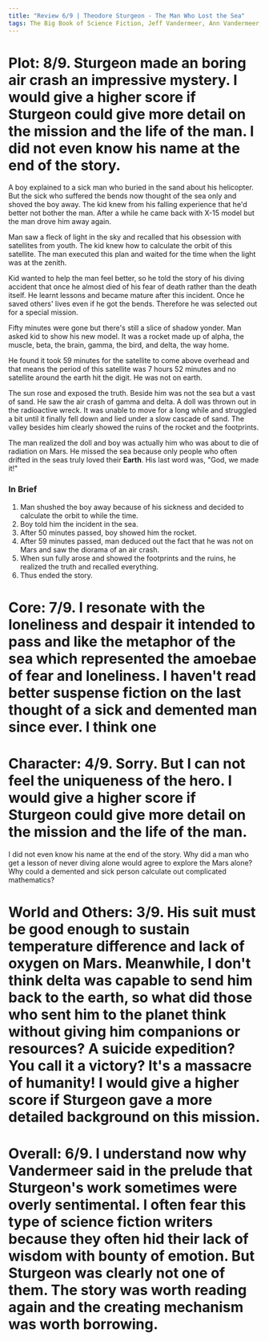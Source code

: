 ```yaml
---
title: "Review 6/9 | Theodore Sturgeon - The Man Who Lost the Sea"
tags: The Big Book of Science Fiction, Jeff Vandermeer, Ann Vandermeer, short story, novelette, science fiction, 1918-1985, 1959
---
```


# Plot: 8/9. Sturgeon made an boring air crash an impressive mystery. I would give a higher score if Sturgeon could give more detail on the mission and the life of the man. I did not even know his name at the end of the story.

A boy explained to a sick man who buried in the sand about his helicopter. But the sick who suffered the bends now thought of the sea only and shoved the boy away. The kid knew from his falling experience that he'd better not bother the man. After a while he came back with X-15 model but the man drove him away again.

Man saw a fleck of light in the sky and recalled that his obsession with satellites from youth. The kid knew how to calculate the orbit of this satellite. The man executed this plan and waited for the time when the light was at the zenith.

Kid wanted to help the man feel better, so he told the story of his diving accident that once he almost died of his fear of death rather than the death itself. He learnt lessons and became mature after this incident. Once he saved others' lives even if he got the bends. Therefore he was selected out for a special mission.

Fifty minutes were gone but there's still a slice of shadow yonder. Man asked kid to show his new model. It was a rocket made up of alpha, the muscle, beta, the brain, gamma, the bird, and delta, the way home. 

He found it took 59 minutes for the satellite to come above overhead and that means the period of this satellite was 7 hours 52 minutes and no satellite around the earth hit the digit. He was not on earth.

The sun rose and exposed the truth. Beside him was not the sea but a vast of sand. He saw the air crash of gamma and delta. A doll was thrown out in the radioactive wreck. It was unable to move for a long while and struggled a bit until it finally fell down and lied under a slow cascade of sand. The valley besides him clearly showed the ruins of the rocket and the footprints.

The man realized the doll and boy was actually him who was about to die of radiation on Mars. He missed the sea because only people who often drifted in the seas truly loved their **Earth**. His last word was, "God, we made it!"

### In Brief
1. Man shushed the boy away because of his sickness and decided to calculate the orbit to while the time.
2. Boy told him the incident in the sea.
3. After 50 minutes passed, boy showed him the rocket.
4. After 59 minutes passed, man deduced out the fact that he was not on Mars and saw the diorama of an air crash.
5. When sun fully arose and showed the footprints and the ruins, he realized the truth and recalled everything.
6. Thus ended the story.

# Core: 7/9. I resonate with the loneliness and despair it intended to pass and like the metaphor of the sea which represented the amoebae of fear and loneliness. I haven't read better suspense fiction on the last thought of a sick and demented man since ever. I think one 



# Character: 4/9. Sorry. But I can not feel the uniqueness of the hero. I would give a higher score if Sturgeon could give more detail on the mission and the life of the man.
I did not even know his name at the end of the story. Why did a man who get a lesson of never diving alone would agree to explore the Mars alone? Why could a demented and sick person calculate out complicated mathematics? 



# World and Others: 3/9. His suit must be good enough to sustain temperature difference and lack of oxygen on Mars. Meanwhile, I don't think delta was capable to send him back to the earth, so what did those who sent him to the planet think without giving him companions or resources? A suicide expedition? You call it a victory? It's a massacre of humanity! I would give a higher score if Sturgeon gave a more detailed background on this mission. 



# Overall: 6/9. I understand now why Vandermeer said in the prelude that Sturgeon's work sometimes were overly sentimental. I often fear this type of science fiction writers because they often hid their lack of wisdom with bounty of emotion. But Sturgeon was clearly not one of them. The story was worth reading again and the creating mechanism was worth borrowing.
